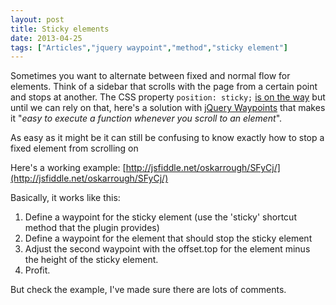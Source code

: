 ```yaml
---
layout: post
title: Sticky elements
date: 2013-04-25
tags: ["Articles","jquery waypoint","method","sticky element"]
---
```


Sometimes you want to alternate between fixed and normal flow for elements. Think of a sidebar that scrolls with the page from a certain point and stops at another. The CSS property `position: sticky;` [is on the way](http://updates.html5rocks.com/2012/08/Stick-your-landings-position-sticky-lands-in-WebKit) but until we can rely on that, here's a solution with [jQuery Waypoints](http://imakewebthings.com/jquery-waypoints/) that makes it "_easy to execute a function whenever you scroll to an element_".

<!--more-->

As easy as it might be it can still be confusing to know exactly how to stop a fixed element from scrolling on

Here's a working example: [http://jsfiddle.net/oskarrough/SFyCj/](http://jsfiddle.net/oskarrough/SFyCj/)

Basically, it works like this:

1.  <span style="line-height: 17px;">Define a waypoint for the sticky element (use the 'sticky' shortcut method that the plugin provides)</span>
2.  Define a waypoint for the element that should stop the sticky element
3.  Adjust the second waypoint with the offset.top for the element minus the height of the sticky element.
4.  Profit.

But check the example, I've made sure there are lots of comments.